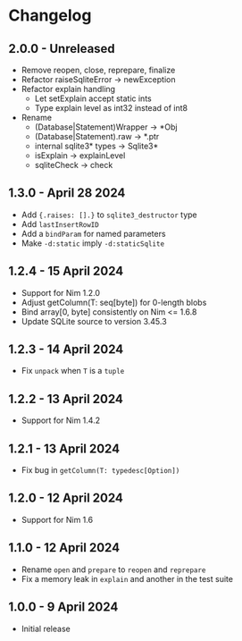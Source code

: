 # Changelog

## 2.0.0 - Unreleased

* Remove reopen, close, reprepare, finalize
* Refactor raiseSqliteError → newException
* Refactor explain handling
  * Let setExplain accept static ints
  * Type explain level as int32 instead of int8
* Rename
  * (Database|Statement)Wrapper → *Obj
  * (Database|Statement).raw → *.ptr
  * internal sqlite3* types → Sqlite3*
  * isExplain → explainLevel
  * sqliteCheck → check

## 1.3.0 - April 28 2024

* Add `{.raises: [].}` to `sqlite3_destructor` type
* Add `lastInsertRowID`
* Add a `bindParam` for named parameters
* Make `-d:static` imply `-d:staticSqlite`

## 1.2.4 - 15 April 2024

* Support for Nim 1.2.0
* Adjust getColumn(T: seq[byte]) for 0-length blobs
* Bind array[0, byte] consistently on Nim <= 1.6.8
* Update SQLite source to version 3.45.3

## 1.2.3 - 14 April 2024

* Fix `unpack` when `T` is a `tuple`

## 1.2.2 - 13 April 2024

* Support for Nim 1.4.2

## 1.2.1 - 13 April 2024

* Fix bug in `getColumn(T: typedesc[Option])`

## 1.2.0 - 12 April 2024

* Support for Nim 1.6

## 1.1.0 - 12 April 2024

* Rename `open` and `prepare` to `reopen` and `reprepare`
* Fix a memory leak in `explain` and another in the test suite

## 1.0.0 - 9 April 2024

* Initial release
